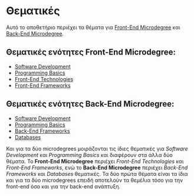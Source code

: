 # Θεματικές

Αυτό το αποθετήριο περιέχει τα θέματα για [Front-End Microdegree](https://github.com/FE-BE-Microdegrees/Front-End-Microdegree) και [Back-End Microdegree](https://github.com/FE-BE-Microdegrees/Back-End-Microdegree).

## Θεματικές ενότητες Front-End Microdegree:

- [Software Development](./Software-Development/README.md)
- [Programming Basics](./Programming-Basics/README.md)
- [Front-End Technologies](./Front-End-Technologies/README.md)
- [Front-End Frameworks](./Front-End-Frameworks/README.md)

## Θεματικές ενότητες Back-End Microdegree:

- [Software Development](./Software-Development/README.md)
- [Programming Basics](./Programming-Basics/README.md)
- [Back-End Frameworks](./Back-End-Frameworks/README.md)
- [Databases](./Databases/README.md)

Και για τα δύο microdegrees μοιράζονται τις ίδιες θεματικές για *Software Development* και *Programming Basics* και διαφέρουν στα άλλα δύο θέματα. Το **Front-End Microdegree** περιέχει *Front-End Technologies* και *Front-End Frameworks*, ενώ το **Back-End Microdegree** περιέχει *Back-End Frameworks* και *Databases* θεματικές. Τα δύο πρώτα θέματα είναι τα ίδια και για τα δύο microdegrees  επειδή αποτελούν τα θεμέλια τόσο για την front-end όσο και για την back-end ανάπτυξη.  
